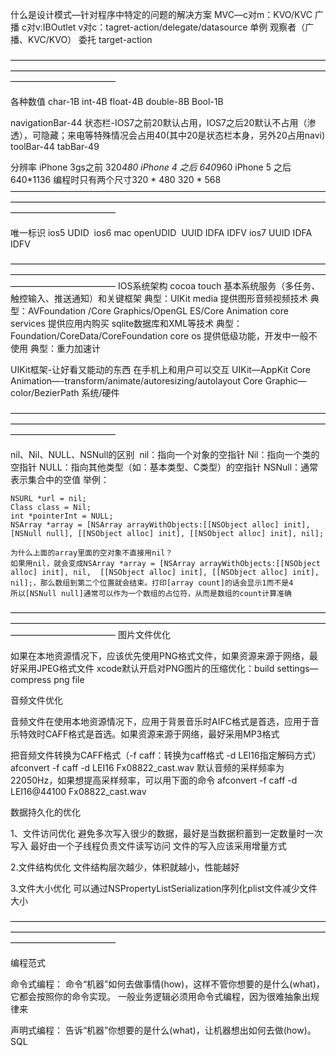 

什么是设计模式—针对程序中特定的问题的解决方案
MVC—c对m：KVO/KVC 广播  c对v:IBOutlet v对c：tagret-action/delegate/datasource
单例
观察者（广播、KVC/KVO）
委托
target-action

————————————————————————————————————————————————————————————————————————————————————


各种数值
char-1B
int-4B
float-4B
double-8B
Bool-1B

navigationBar-44
状态栏-IOS7之前20默认占用，IOS7之后20默认不占用（渗透），可隐藏；来电等特殊情况会占用40(其中20是状态栏本身，另外20占用navi)
toolBar-44
tabBar-49

分辨率
iPhone 3gs之前	320*480
iPhone 4 之后	640*960
iPhone 5 之后	640*1136
编程时只有两个尺寸320 * 480 320 * 568
————————————————————————————————————————————————————————————————————————————————————

唯一标识
ios5 UDID 
ios6 mac openUDID  UUID IDFA IDFV
ios7 UUID IDFA IDFV

————————————————————————————————————————————————————————————————————————————————————
IOS系统架构
cocoa touch 基本系统服务（多任务、触控输入、推送通知）和关键框架 典型：UIKit
media 提供图形音频视频技术 典型：AVFoundation /Core Graphics/OpenGL ES/Core Animation
core services 提供应用内购买 sqlite数据库和XML等技术 典型：Foundation/CoreData/CoreFoundation
core os 提供低级功能，开发中一般不使用 典型：重力加速计

UIKit框架-让好看又能动的东西 在手机上和用户可以交互
UIKit—AppKit
Core Animation—-transform/animate/autoresizing/autolayout
Core Graphic—color/BezierPath
系统/硬件

————————————————————————————————————————————————————————————————————————————————————

 nil、Nil、NULL、NSNull的区别 
 nil：指向一个对象的空指针
 Nil：指向一个类的空指针
 NULL：指向其他类型（如：基本类型、C类型）的空指针
 NSNull：通常表示集合中的空值
 举例：
 ```
 NSURL *url = nil;
 Class class = Nil;
 int *pointerInt = NULL;
 NSArray *array = [NSArray arrayWithObjects:[[NSObject alloc] init], [NSNull null], [[NSObject alloc] init], [[NSObject alloc] init], nil];
 
 为什么上面的array里面的空对象不直接用nil？
 如果用nil，就会变成NSArray *array = [NSArray arrayWithObjects:[[NSObject alloc] init], nil,  [[NSObject alloc] init], [[NSObject alloc] init], nil];，那么数组到第二个位置就会结束。打印[array count]的话会显示1而不是4
 所以[NSNull null]通常可以作为一个数组的占位符，从而是数组的count计算准确
 ```

————————————————————————————————————————————————————————————————————————————————————
 图片文件优化


 如果在本地资源情况下，应该优先使用PNG格式文件，如果资源来源于网络，最好采用JPEG格式文件
 xcode默认开启对PNG图片的压缩优化：build settings—compress png file



 音频文件优化

 音频文件在使用本地资源情况下，应用于背景音乐时AIFC格式是首选，应用于音乐特效时CAFF格式是首选。如果资源来源于网络，最好采用MP3格式

 把音频文件转换为CAFF格式（-f caff：转换为caff格式 -d LEI16指定解码方式）
 afconvert -f caff -d LEI16 Fx08822_cast.wav
 默认音频的采样频率为22050Hz，如果想提高采样频率，可以用下面的命令
 afconvert -f caff -d LEI16@44100 Fx08822_cast.wav


 数据持久化的优化


 1、文件访问优化
 避免多次写入很少的数据，最好是当数据积蓄到一定数量时一次写入
 最好由一个子线程负责文件读写访问
 文件的写入应该采用增量方式

 2.文件结构优化
 文件结构层次越少，体积就越小，性能越好

 3.文件大小优化
 可以通过NSPropertyListSerialization序列化plist文件减少文件大小


 ————————————————————————————————————————————————————————————————————————————————————

编程范式

命令式编程：
命令“机器”如何去做事情(how)，这样不管你想要的是什么(what)，它都会按照你的命令实现。
一般业务逻辑必须用命令式编程，因为很难抽象出规律来

声明式编程：
告诉“机器”你想要的是什么(what)，让机器想出如何去做(how)。
SQL

